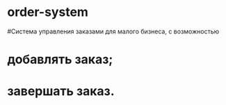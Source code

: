 # order-system
#Система управления заказами для малого бизнеса, с возможностью
#
#    добавлять заказ;
#    завершать заказ.
